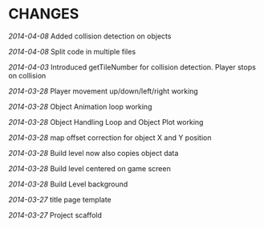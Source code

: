 CHANGES
=======

*2014-04-08*  Added collision detection on objects

*2014-04-08*  Split code in multiple files

*2014-04-03*  Introduced getTileNumber for collision detection. Player stops on collision

*2014-03-28*  Player movement up/down/left/right working

*2014-03-28*  Object Animation loop working

*2014-03-28*  Object Handling Loop and Object Plot working

*2014-03-28*  map offset correction for object X and Y position

*2014-03-28*  Build level now also copies object data

*2014-03-28*  Build level centered on game screen

*2014-03-28*  Build Level background

*2014-03-27*  title page template

*2014-03-27*  Project scaffold

